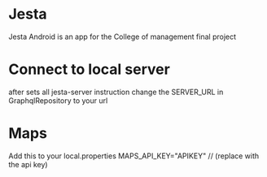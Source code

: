 # Jesta
Jesta Android is an app for the College of management final project


# Connect to local server
after sets all jesta-server instruction change the SERVER_URL in GraphqlRepository to your url

# Maps
Add this to your local.properties
MAPS_API_KEY="APIKEY" // (replace with the api key)
